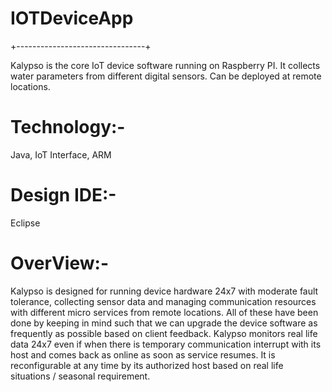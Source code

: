 # IOTDeviceApp
+--------------------------------+

Kalypso is the core IoT device software running on Raspberry PI. It collects water parameters from different digital sensors. Can be deployed at remote locations.

# Technology:-
Java, IoT Interface, ARM

# Design IDE:-
Eclipse

# OverView:-

Kalypso is designed for running device hardware 24x7 with moderate fault tolerance, collecting sensor data and managing communication resources with different micro services from remote locations.
All of these have been done by keeping in mind such that we can upgrade the device software as frequently as possible based on client feedback. 
Kalypso monitors real life data 24x7 even if when there is temporary communication interrupt with its host and comes back as online as soon as service resumes.
It is reconfigurable at any time by its authorized host based on real life situations / seasonal requirement.

